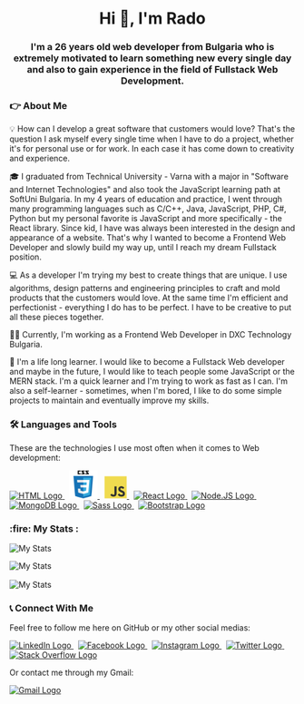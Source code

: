 <h1 align="center">Hi 👋, I'm Rado</h1>
<h3 align="center">I'm a 26 years old web developer from Bulgaria who is extremely motivated to learn something new every single day and also to gain experience in the field of Fullstack Web Development.</h3>

<h3 align="left">👉 About Me</h3>
<p align="left">💡 How can I develop a great software that customers would love? That's the question I ask myself every single time when I have to do а project, whether it's for personal use or for work. In each case it has come down to creativity and experience.</p>
<p align="left">🎓 I graduated from Technical University - Varna with a major in "Software and Internet Technologies" and also took the JavaScript learning path at SoftUni Bulgaria. In my 4 years of education and practice, I went through many programming languages such as C/C++, Java, JavaScript, PHP, C#, Python but my personal favorite is JavaScript and more specifically - the React library. Since kid, I have was always been interested in the design and appearance of a website. That's why I wanted to become a Frontend Web Developer and slowly build my way up, until I reach my dream Fullstack position.</p>
<p align="left">💻 As a developer I'm trying my best to create things that are unique. I use algorithms, design patterns and engineering principles to craft and mold products that the customers would love. At the same time I'm efficient and perfectionist - everything I do has to be perfect. I have to be creative to put all these pieces together.</p>
<p align="left">👨‍💻 Currently, I'm working as a Frontend Web Developer in DXC Technology Bulgaria.</p>
<p align="left">👑 I'm a life long learner. I would like to become a Fullstack Web developer and maybe in the future, I would like to teach people some JavaScript or the MERN stack. I'm a quick learner and I'm trying to work as fast as I can. I'm also a self-learner - sometimes, when I'm bored, I like to do some simple projects to maintain and eventually improve my skills.</p>

<h3 align="left">🛠️ Languages and Tools</h3>
<p align="left">These are the technologies I use most often when it comes to Web development:</p>
<p align="left">
  <a href="https://www.w3.org/html/" target="_blank" rel="noreferrer">
    <img src="https://seeklogo.com/images/H/html5-without-wordmark-color-logo-14D252D878-seeklogo.com.png" alt="HTML Logo" width="35" height="40" title="HTML"/> 
  </a>&nbsp;
  <a href="https://www.w3schools.com/css/" target="_blank" rel="noreferrer">
    <img src="https://raw.githubusercontent.com/devicons/devicon/master/icons/css3/css3-original-wordmark.svg" alt="CSS Logo" width="50" height="50" title="CSS"/> 
  </a>&nbsp;
  <a href="https://developer.mozilla.org/en-US/docs/Web/JavaScript" target="_blank" rel="noreferrer">
    <img src="https://raw.githubusercontent.com/devicons/devicon/master/icons/javascript/javascript-original.svg" alt="JavaScript Logo" width="40" height="40" title="JavaScript"/>
  </a>&nbsp;
  <a href="https://reactjs.org/" target="_blank" rel="noreferrer">
    <img src="https://upload.wikimedia.org/wikipedia/commons/a/a7/React-icon.svg" alt="React Logo" width="40" height="40" title="React JS"/>
  </a>&nbsp;
  <a href="https://nodejs.org/en/" target="_blank" rel="noreferrer">
    <img src="https://seeklogo.com/images/N/nodejs-logo-FBE122E377-seeklogo.com.png" alt="Node.JS Logo" width="40" height="40" title="Node.js"/>
  </a>&nbsp;
  <a href="https://www.mongodb.com/" target="_blank" rel="noreferrer">
    <img src="https://seeklogo.com/images/M/mongodb-logo-4A71340576-seeklogo.com.png" alt="MongoDB Logo" width="90" height="40" title="MongoDB"/>
  </a>&nbsp;
  <a href="https://sass-lang.com/" target="_blank" rel="noreferrer">
    <img src="https://seeklogo.com/images/S/sass-logo-E41E7734A8-seeklogo.com.png" alt="Sass Logo" width="50" height="40" title="Sass"/>
  </a>&nbsp;
  <a href="https://getbootstrap.com/docs/5.0/getting-started/introduction/" target="_blank" rel="noreferrer">
    <img src="https://seeklogo.com/images/B/bootstrap-5-logo-85A1F11F4F-seeklogo.com.png" alt="Bootstrap Logo" width="50" height="40" title="Bootstrap 5"/>
  </a>
</p>

<h3 align="left">:fire: My Stats :</h3>
<p align="left">
  <img src="https://github-readme-stats.vercel.app/api?username=RadoslavKolev&show_icons=true&theme=radical" alt="My Stats"/>
</p>
<p align="left">
  <img src="http://github-readme-streak-stats.herokuapp.com?user=RadoslavKolev&theme=radical" alt="My Stats"/> 
</p>
<p align="left">
  <img align="center" src="https://github-readme-stats.vercel.app/api/top-langs/?username=RadoslavKolev&layout=compact&theme=radical" alt="My Stats"/>
</p>

<h3 align="left">📞 Connect With Me</h3>
<p align="left">Feel free to follow me here on GitHub or my other social medias:</p>
<p align="left">
  <a href = "https://www.linkedin.com/in/radokolev/" target="_blank">
    <img src="https://seeklogo.com/images/L/linkedin-new-2020-logo-E14A5D55ED-seeklogo.com.png" alt="LinkedIn Logo" width="40" height="40" title="LinkedIn"/>
  </a>&nbsp;
  <a href = "https://www.facebook.com/radoslavkolev99/" target="_blank">
    <img src="https://seeklogo.com/images/F/facebook-icon-logo-AEF3A8F447-seeklogo.com.png" alt="Facebook Logo" width="40" height="40" title="Facebook"/>
  </a>&nbsp;
  <a href = "https://www.instagram.com/radogotstyle/" target="_blank">
    <img src="https://seeklogo.com/images/I/instagram-new-2016-logo-D9D42A0AD4-seeklogo.com.png" alt="Instagram Logo" width="40" height="40" title="Instagram"/>
  </a>&nbsp;
  <a href = "https://twitter.com/RadoslavKolev15" target="_blank">
    <img src="https://seeklogo.com/images/T/twitter-2012-positive-logo-916EDF1309-seeklogo.com.png" alt="Twitter Logo" width="40" height="40" title="Twitter"/>
  </a>&nbsp;
  <a href = "https://stackoverflow.com/users/18251841/radoslav-kolev" target="_blank">
    <img src="https://seeklogo.com/images/S/stack-overflow-logo-AC73FF9063-seeklogo.com.png" alt="Stack Overflow Logo" width="40" height="40" title="Stack Overflow"/>
  </a>
</p>
<p align="left">Or contact me through my Gmail:</p>
<p align="left">
  <a href="mailto:radoslav.kolev02@gmail.com">
    <img src="https://seeklogo.com/images/G/gmail-new-2020-logo-32DBE11BB4-seeklogo.com.png" alt="Gmail Logo" width="45" height="40" title="Gmail"/>
  </a>
</p>
